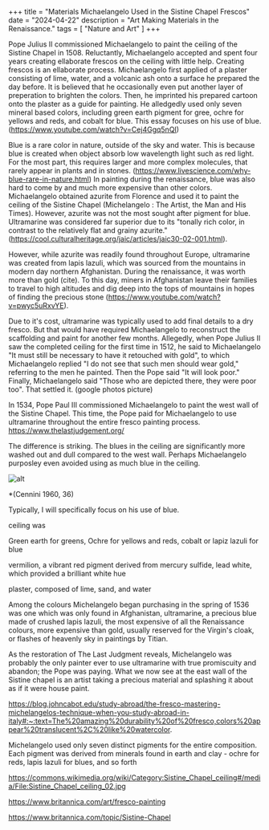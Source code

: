 +++
title = "Materials Michaelangelo Used in the Sistine Chapel Frescos"
date = "2024-04-22"
description = "Art Making Materials in the Renaissance."
tags = [
    "Nature and Art"
]
+++

Pope Julius II commissioned Michaelangelo to paint the ceiling of the Sistine Chapel in 1508. Reluctantly, Michaelangelo accepted and spent four years creating ellaborate frescos on the ceiling with little help. Creating frescos is an ellaborate process. Michaelangelo first applied of a plaster consisting of lime, water, and a volcanic ash onto a surface he prepared the day before. It is believed that he occasionally even put another layer of preperation to brighten the colors. Then, he imprinted his prepared cartoon onto the plaster as a guide for painting. He alledgedly used only seven mineral based colors, including green earth pigment for gree, ochre for yellows and reds, and cobalt for blue. This essay focuses on his use of blue. (https://www.youtube.com/watch?v=Cej4Ggq5nQI)

Blue is a rare color in nature, outside of the sky and water. This is because blue is created when object absorb low wavelength light such as red light. For the most part, this requires larger and more complex molecules, that rarely appear in plants and in stones. (https://www.livescience.com/why-blue-rare-in-nature.html) In painting during the renaissance, blue was also hard to come by and much more expensive than other colors. Michaelangelo obtained azurite from Florence and used it to paint the ceiling of the Sistine Chapel (Michelangelo : The Artist, the Man and His Times). However, azurite was not the most sought after pigment for blue. Ultramarine was considered far superior due to its "tonally rich color, in contrast to the relatively flat and grainy azurite." (https://cool.culturalheritage.org/jaic/articles/jaic30-02-001.html). 

However, while azurite was readily found throughout Europe, ultramarine was created from lapis lazuli, which was sourced from the mountains in modern day northern Afghanistan. During the renaissance, it was worth more than gold (cite). To this day, miners in Afghanistan leave their families to travel to high altitudes and dig deep into the tops of mountains in hopes of finding the precious stone (https://www.youtube.com/watch?v=pwyc5uRxvYE). 

Due to it's cost, ultramarine was typically used to add final details to a dry fresco. But that would have required Michaelangelo to reconstruct the scaffolding and paint for another few months. Allegedly, when Pope Julius II saw the completed ceiling for the first time in 1512, he said to Michaelangelo "It must still be necessary to have it retouched with gold", to which Michaelangelo replied "I do not see that such men should wear gold," referring to the men he painted. Then the Pope said "It will look poor." Finally, Michaelangelo said "Those who are depicted there, they were poor too". That settled it. (google photos picture)

In 1534, Pope Paul III commissioned Michaelangelo to paint the west wall of the Sistine Chapel. This time, the Pope paid for Michaelangelo to use ultramarine throughout the entire fresco painting process. https://www.thelastjudgement.org/

The difference is striking. The blues in the ceiling are significantly more washed out and dull compared to the west wall. Perhaps Michaelangelo purposley even avoided using as much blue in the ceiling.

![alt](/images/Sistine_Chapel_ceiling.jpg)

*(Cennini 1960, 36)


Typically, I will specifically focus on his use of blue. 


ceiling was 


Green earth for greens, Ochre for yellows and reds, cobalt or lapiz lazuli for blue

vermilion, a vibrant red pigment derived from mercury sulfide, lead white, which provided a brilliant white hue

plaster, composed of lime, sand, and water

Among the colours Michelangelo began purchasing in the spring of 1536 was one which was only found in Afghanistan, ultramarine, a precious blue made of crushed lapis lazuli, the most expensive of all the Renaissance colours, more expensive than gold, usually reserved for the Virgin's cloak, or flashes of heavenly sky in paintings by Titian.

As the restoration of The Last Judgment reveals, Michelangelo was probably the only painter ever to use ultramarine with true promiscuity and abandon; the Pope was paying. What we now see at the east wall of the Sistine chapel is an artist taking a precious material and splashing it about as if it were house paint.


https://blog.johncabot.edu/study-abroad/the-fresco-mastering-michelangelos-technique-when-you-study-abroad-in-italy#:~:text=The%20amazing%20durability%20of%20fresco,colors%20appear%20translucent%2C%20like%20watercolor.

Michelangelo used only seven distinct pigments for the entire composition. Each pigment was derived from minerals found in earth and clay - ochre for reds, lapis lazuli for blues, and so forth

https://commons.wikimedia.org/wiki/Category:Sistine_Chapel_ceiling#/media/File:Sistine_Chapel_ceiling_02.jpg

https://www.britannica.com/art/fresco-painting

https://www.britannica.com/topic/Sistine-Chapel